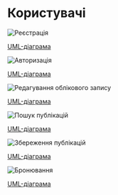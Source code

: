 # Користувачі

![Реєстрація](http://www.plantuml.com/plantuml/png/VLLFInjH43_xFiM3NWkD1KMCYjIsq4lffT1RMSr6nPYL959eKr3JsXx4K0af56ehFVOIqusk9hi1Fy6yRzJVJDvMGpTFqInlP-RtPsPUbgirhrBRtIvffKf-iQOtVA_WLzH2CIZNz5fG2YgBkLnELpVV-elJSqiBgqillBKjRzsVNtYmkgHVLYS6ptBmiySsRcNQ5KRVgKENrANEA9n-Ki-qpBuvC7lKCOUcRPgQOaeGaj0VIZHTKu9taSGqEDDyeevsWlpY4BEFEX7I8mlrxVz2zpMTZKweHmFgEAl-0DKzn8N87Z13LsLDvr1wWSUMXk0EPwP2RSo1P3ITcB27BX7VDqU8Huv5RA5uJB5fJ_87_CvnZF_KHusOdRnY9kTMnKLwsXMgG6d3ZH0PeTHEqZP4d2TrJ1jWzaX4qP1ndG9Ek0L8FGOhfekkH4pKDlkhw9bOuSchrxdSlCRKzAnEVCA8U9p2WRF0z3pxbLY3XYBIQgP8MxcH-GWhe314N8CXy7pbhFimanWxYb-C2VvGH03umMdJANmHkwqqa3ZaV1uS9ZAooIyNqhrLrQtDyevNyRQdgXjU8NYpMLxNHQzKzM_VwET1pTVlrDGZRF9w9TWj5rOONTyhpitCpiofgQTWb1x9ZtglL3rhdkjABX0bcktiGhcCzxLG7yA0XhxvdRNID_syujGJMUjGHk18OwCEwOlcmTP8JyndFC83b85b8PlApK1gVNnDwrphD1rmcQxMFvy5YKboAs5cVqGolWM1A7aSzHkV0xiZCIuV75tAKetU8923WDoLnGdf8WtDJx8gGsaYRaHCFXrUWPYWBRrgG13zRpB_8RifkuUxW7KAvD7OjDsvClcModR2V13A0pOXHB6crBPwkxVozDqhArrNXsPgIGs1Q5ESmjZCOukYmQJ7br2cyiocEguvLaXdqXoyvGptLUMYVvgs2ElVcZmVLWRoG0r0ZIoVZlDObs0dhvQnilZI_Gi0)

[UML-діаграма](https://github.com/eve-va/kpi-db-subgroup/blob/master/UML/user/Diagrams/UC1.pu)

![Авторизація](http://www.plantuml.com/plantuml/png/XLHTInjH47ts_eg1lXOQ1KNy4AcjfI-bBuM-bTLieXYpabqfj2beWjO7qI8XXK9jIn_xiaqJtRZ91lm5S_zHpzmRcsgpsq3OtTcPSsREdBlBVk1KWjtj4YbLSWi1RRXEtgseXO9N3cZTAtcLnLmkH_xc6tTnSdPfOMtfkRE-vHJTkOK7QqlqmazDdf7afu-6UIjJMMdycKE-v1Q7Dfq_S4lNED5x724UwaFTrAV4LpQaztLDroLTl-Sm4_YxPEXzxdE4wcW8_-bVdFl4tso4Ezpx3-eNxg2-msrKzpZXLXOoyKzCTu7R1abCDxaBbeYuHNf_nAdhcPnVaNE9-bWV8p_KjIp6y9P-YOID1DrCYZCH2GGd4AslcxOxGRKB-6WOKn4UltoLoyqHTjcnYvAhhbbUaZNoGF0o0IO1q42ndMP0tER428Zw24zs3dr0HiSsykf28PfcuawDRIm13BTaaVW3n1BW9bEcS_6J4TMEXYOEfHuoxKaZLYQtdByvJShVsYplE1LdUyBVSFBUwyroaGfEoNT7R-YP5xZqLaqynFagLhpTSdv5sEbUONPwPdfMJQoYevkG-QbtIbN7xR-gpB5MChCuHTvYSZ4WBjBw00BKwVe7d-a3qV4wdbUIVWQ0XDjcxSU4eMAh5HWI5FPHXDf47maPYG_bEJIlOwa8iQlaZl-meeRWeSLJumEpLS4nX-SNyaw84rJ6wELAbBNXaMcmPbfrrjqrpziYk3EY9vvNBBdekdhxt5Q7KuitG1wRgKVc-zjGTkHpcGwPFMdpZm68ksEcIFa2pQVkOGp-NNEBTa0_GgaOqxhR27E1xYFHOZXTD-rS6x7IU_C3RsTUBSEG-D3_1W00)

[UML-діаграма](https://github.com/eve-va/kpi-db-subgroup/blob/master/UML/user/Diagrams/UC2.pu)

![Редагування облікового запису](http://www.plantuml.com/plantuml/png/ZLLTIzn057rsViL0NuMkBOgi7qXj2tqfVIdqhKGtg-AwaKsaq6x1DNxqGHH4LYZKMlhOb_WHD-v75lm5T_vHpvr9I5TtGnN9P3Btd7FFlNTSS3shvcrjLAGG5RlioLNRAjarCLjsgfvSTYfERQvGA4XtxRCzDp4zFxiq_yvQNhTMxEBiqwLv-TuTUNYA3xzvcPnRV9vtZ7vGG2swei0SfmiAwGPxryhdNUfHJnrBYkcIEgf9RQoky7TDiKHSG7sAL4FvkHo_rG45gW6i201HmlITOhMjetSCbpeOb_JBx415bu9Sr9yK8Xvg4TrbMNd84le3kiNoL9geB4UmHPBws8xLhceYpyDSOhQeXL2SGoZ24zfJjair4oX9xSSoA60hUrfjXq9UvLATi6CWEa8eGyF4IAC5QbyrrPbc7edmwiF7Gg4eKUFGYE4d97CTxhBoxUG2J1GvipZ9eY_XNApTH7p4Rm7ZgJr9L_3kXfk1AR2-oyLzDbHO31ZySdr21Z44MEJQT0vVZAacDOZOvtZOjCr2Z4rsjPHEcN3NrwgRLitQ67DNhPBpQQsw8ijMnRMpB_AjuzdoYnXxWRbRgJbRrT8YiyidvUd9gSbfCVOQYj8j_IE-2b4VrdvreSTT56NQjceFUczqDG-HyuC96onGOqO8TikqAd9jwpx6WvFkmpfVtl-XYyTjVTz1Q7rmgEe95jSAF1sDbJL3shwfyIFwUB0Fm384LEtgoAxoWGzSYf7XCJH4unBFzWXmgSVvba9kzu1Vz5VKqJH82uXDI3jAisGP8HZqHSRkzl1gBYvM2HZm-a2yD8FERRh3hC36VJIoPaZf1EkiJgR9_kdAuOL1BSx0PQwdwzmwd1j8FUAd6MoUfFDKk_8vf6yaSQ90xMIPcpBYK8DJLj_ObGUtp__TxL3ZUixcZ5Z01E4_blWB)

[UML-діаграма](https://github.com/eve-va/kpi-db-subgroup/blob/master/UML/user/Diagrams/UC3.pu)

![Пошук публікацій](http://www.plantuml.com/plantuml/png/XLJDIXjH55vxd-92jq8ZL15_H6fRwAPqK-YkZ6OIWp4ZcP52cqBC6DE2A4X8eQ1fwGkCcZIJ_rSuzutwdJEPDhLnp6Rkp3tVp_avsNGzg-WTxkUrKdaxu-bTsqhRHRMMSGgUtd7oJd4zbKffD_V1NbzOtbZRtdXjxUnPMNjbxV7sXdxZtXkynC4ldqtYjfuaXT4b1TIX6mgYS6hIo7msFlKqZV6ufhvfK8y2Su9dDv7gfwaXxeY6508HJWY_WR1CeJao5V11oDJcDVs8lb2R1XGaiZQf3NoRMa0FQ0I616ODmm7zmh4E_nFaBN8ufw7neHVEICjyJJJm7HGTumDnQYf0L9BaHtZ1Hnf03HPQ-13TZ-L5GtLeZWKvYDNdjVc2A-eYkri-TEH6_76wr7-WH1TIyBuvCpMmDpHw4B9eB226xsLu_lPTAhMYwH9vziGPdgOYRUoA6HepNoB10WZgTvFbPW0Vybl0VAQgwGQ9jH3diyI3CtN5yoHTZ-m0U09_GwHMPd2Kcbr8n_kZtBrSuS0gMljpxgwLTjxd2bcTiVAk_VT6lt8yMtzKSq-nKTcYSrX8Rx6wVfHPNbnQN5PpB-0e_YG_zKcfqgoMbvGiibhHyQIQAlosf0EdcfrgxYhreooChndEH3mBgBI_gXXzWTift9-oQo1mOeAs76Gz0PkN85Peu_RQLBcmU8kQq11f7Xt4LrXR9j8S8qeccHE1SkdVLIonbIkmbPbJPge-PIQoscGwJbRseJvpfUAXbdQBVpdX-knEWbA0sRKLCzCRzL_jm3DB_fm6afthEGUhQXFpWN_Qtm00)

[UML-діаграма](https://github.com/eve-va/kpi-db-subgroup/blob/master/UML/user/Diagrams/UC4.pu)

![Збереження публікацій](http://www.plantuml.com/plantuml/png/XLHVQzDG57_k_HGNV1NC7ZhArfNXLF15V15yasnDkx8k6Kc6e1Ms1RSNcI2Z1S5DyT6NE5kRDMq2_GJdVYD_9t-Gq3ORXEpUdFFxS_vqst5rspq-x4eXkaRBbVk6tZHiKMzPfYlthAvbRscQ9ftEEsDhhTQexpPUwdi7UjlOg3_QRSXNpihWTGv-_YIBswcMXT4tycbCj-IduJIWtpHI9pIYltXcD5EVI_D_gWlorIaY0vfGaA5yfGWOWJfLPyfZT7NnKDAFz0QuK_9BKMyo3KDaJoa2GWcoX6GVSdrr9U4br_y7J854I0o08Hv4mOudALOU3g7gqmH9vwglBalLV0VQ63cX-WHCNvrbMcuMSIGpuG4JHSb1eZWn2wO9Su-BzSM7ZnBf2wRkAT0NBZUeBn4vKtqc2JWvqp585Av4UFhwZQPjI3H_b77Z3MlSn3lMw5FCUAK0Qm2uGd8gEaxDSf6H7_39p-tTea93n7bCWV_lIgrTypHnppCvI3pdKi7Q2IUdrWopcQ-CS0uwvf5kwuSLPrzlMcyxPbkszAvZ_FyYNrYk8T-BocCiKTksZitc3hFB1wrQTRrQ4vLdK9HV9N_YWn2zPVFM4ydk2YuWJqFQt7Jy9edqEEdr_1SDYjCu3pU1MTo37kDSPuxHK4Q92aVaHwZf4ER37BGuGlrbCprWjfKMc1HdtDDKUM3XDKaxXVUKmdpx6He291BHKhvV76A4BLK0ViUrZZR5Djg5tphn3m00)

[UML-діаграма](https://github.com/eve-va/kpi-db-subgroup/blob/master/UML/user/Diagrams/UC5.pu)

![Бронювання](http://www.plantuml.com/plantuml/png/bLLDInjH55txViM3ReN6WX9C35BRGZUbcq9tPJIJ68mPoOmKsXIqeMOJ39KGeL1jwRARPCoOCHyJy1VSzuzwxhn4avePK25vlBdtd7FFdAkRjcEKdSFzeXIYQEOSkMiQMRCiqZchvCWTgsYLDnA9XBGBdyoDbMGclPrvQ-pi6NbpFVrqEoFVsP75Qrpy-iMaRcijhen-Kfjwv59RbzDtTKG1ZTGftz48fqPi_nzLexOwHgLFVV8dA3ye08wlZjLNLMKaLLkMz5lVa4T3QiUYNfA7Ve-ww1v2Znk7BAa3gTSuDYNrSEpCpW0-dtn9OmeWSu2cArMD9Vy5ufwgehQEPW1Cg2zd4UQPwlZKVWMnq6Vi4Y1ELGrTBGaydmS1oubggVEGAHBXvViFYSIwn3lpW08V-1iIsViRBMZCUB40Am1eebaRE9RKfK0xs6ERkZm5GBv9SbMBkgYhCWNEDx6upnOA2m23Nm-u7eDe0XnYRRe80yMMwj4WueJxOTCH2z4scQNiT6k4lLSe7HXbOt_9tZMoriT2AIzpHj4sxv_8DvPZoizYwJdsA5-s3alPBMQNJtB9rRNLf5Xw1KNJg_17V16YiYXo5H6kh-2PTSIWkAyJs0-bZs50LTx-fVD5WRmTf0IWvpUYmd0N804P3M5xyyujn9SX_alnibIDa8QTOGIwOWb0g0Er4R4CKFXm8CW1-NJj0CU4-7J1rL3DXJtK3ebbE44GlfaHoy75p5ZWwppycvAAD1Oopd0ECBhFaypaMXVDnIWLuUA4iwFbpvJhfpfSsCD7U3m_XHjZ8o91NJQ11ZeIGDJRXEyXBZrjmXsZonhu_d5UBSZBc5bWXSjl4gZNzrnJaW0f2QA8RCSwI8bDh1R-DVq3)

[UML-діаграма](https://github.com/eve-va/kpi-db-subgroup/blob/master/UML/user/Diagrams/UC6.pu)